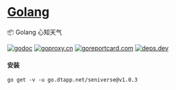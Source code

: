 <h1>
<a href="https://www.dtapp.net/">Golang</a>
</h1>

📦 Golang 心知天气

[comment]: <> (go)
[![godoc](https://pkg.go.dev/badge/go.dtapp.net/seniverse?status.svg)](https://pkg.go.dev/go.dtapp.net/seniverse)
[![goproxy.cn](https://goproxy.cn/stats/go.dtapp.net/seniverse/badges/download-count.svg)](https://goproxy.cn/stats/go.dtapp.net/seniverse)
[![goreportcard.com](https://goreportcard.com/badge/go.dtapp.net/seniverse)](https://goreportcard.com/report/go.dtapp.net/seniverse)
[![deps.dev](https://img.shields.io/badge/deps-go-red.svg)](https://deps.dev/go/go.dtapp.net%2Fseniverse)

#### 安装

```shell
go get -v -u go.dtapp.net/seniverse@v1.0.3
```
